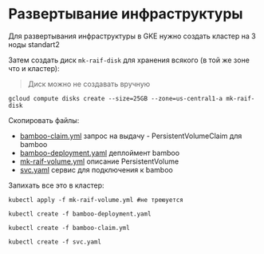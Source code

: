 # Развертывание инфраструктуры

Для развертывания инфраструктуры в GKE нужно создать кластер на 3 ноды standart2

Затем создать диск `mk-raif-disk` для хранения всякого (в той же зоне что и кластер):

> Диск можно не создавать вручную
```
gcloud compute disks create --size=25GB --zone=us-central1-a mk-raif-disk
```

Скопировать файлы:

- [bamboo-claim.yml](https://github.com/AlPervakov/tmp/blob/master/raifMK-infra/bamboo-claim.yml) запрос на выдачу - PersistentVolumeClaim для bamboo
- [bamboo-deployment.yaml](https://github.com/AlPervakov/tmp/blob/master/raifMK-infra/bamboo-deployment.yaml) деплоймент bamboo
- [mk-raif-volume.yml](https://github.com/AlPervakov/tmp/blob/master/raifMK-infra/mk-raif-volume.yml) описание PersistentVolume
- [svc.yaml](https://github.com/AlPervakov/tmp/blob/master/raifMK-infra/svc.yaml) сервис для подключения к bamboo

Запихать все это в кластер:

```
kubectl apply -f mk-raif-volume.yml #не треюуется

kubectl create -f bamboo-deployment.yaml

kubectl create -f bamboo-claim.yml

kubectl create -f svc.yaml
```
